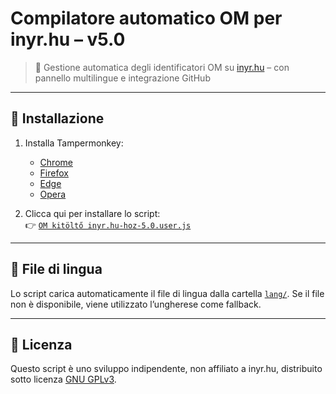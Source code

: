 # Compilatore automatico OM per inyr.hu – v5.0

> 🧩 Gestione automatica degli identificatori OM su [inyr.hu](https://www.inyr.hu) – con pannello multilingue e integrazione GitHub

---

## 🔧 Installazione

1. Installa Tampermonkey:
   - [Chrome](https://chromewebstore.google.com/detail/dhdgffkkebhmkfjojejmpbldmpobfkfo)
   - [Firefox](https://addons.mozilla.org/it/firefox/addon/tampermonkey/)
   - [Edge](https://microsoftedge.microsoft.com/addons/detail/tampermonkey/iikmkjmpaadaobahmlepeloendndfphd)
   - [Opera](https://addons.opera.com/it/extensions/details/tampermonkey-beta/)

2. Clicca qui per installare lo script:  
   👉 [`OM kitöltő inyr.hu-hoz-5.0.user.js`](https://raw.githubusercontent.com/acsdaniel87/OM-autofill/main/OM%20kit%C3%B6lt%C5%91%20inyr.hu-hoz-5.0.user.js)

---

## 📂 File di lingua

Lo script carica automaticamente il file di lingua dalla cartella [`lang/`](https://github.com/acsdaniel87/OM-autofill/tree/main/lang). Se il file non è disponibile, viene utilizzato l’ungherese come fallback.

---

## 📜 Licenza

Questo script è uno sviluppo indipendente, non affiliato a inyr.hu, distribuito sotto licenza [GNU GPLv3](https://www.gnu.org/licenses/gpl-3.0.html).
